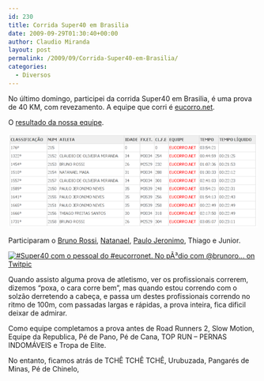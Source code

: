 ```yaml
---
id: 230
title: Corrida Super40 em Brasilia
date: 2009-09-29T01:30:40+00:00
author: Claudio Miranda
layout: post
permalink: /2009/09/Corrida-Super40-em-Brasilia/
categories:
  - Diversos
---
```

No último domingo, participei da corrida Super40 em Brasilia, é uma prova de 40 KM, com revezamento. A equipe que corri é [eucorro.net](http://blog.eucorro.net/). 

O [resultado da nossa equipe](http://bit.ly/PN5XB). 

![Resultado](/resources/claudio/20090928_resultado_super40.png)
  
  


Participaram o <a target="_blank" href="http://brunorossi.com.br/">Bruno Rossi</a>, [Natanael](http://www.natanaelmaia.com/), [Paulo Jeronimo](http://www.paulojeronimo.com), Thiago e Junior. 

[<img src="http://twitpic.com/show/thumb/jdahj.jpg" width="150" height="150" alt="#Super40 com o pessoal do #eucorronet. No p&Atilde;&sup3;dio com @brunoro... on Twitpic" />](http://twitpic.com/jdahj "#Super40 com o pessoal do #eucorronet. No p&Atilde;&sup3;dio com @brunoro... on Twitpic")



Quando assisto alguma prova de atletismo, ver os profissionais correrem, dizemos &#8220;poxa, o cara corre bem&#8221;, mas quando estou correndo com o solzão derretendo a cabeça, e passa um destes profissionais correndo no ritmo de 100m, com passadas largas e rápidas, a prova inteira, fica dificil deixar de admirar. 

Como equipe completamos a prova antes de Road Runners 2, Slow Motion, Equipe da Republica, Pé de Pano, Pé de Cana, TOP RUN &#8211; PERNAS INDOMÁVEIS e Tropa de Elite.

No entanto, ficamos atrás de TCHÊ TCHÊ TCHÊ, Urubuzada, Pangarés de Minas, Pé de Chinelo,